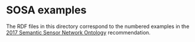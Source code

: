 # SOSA examples

The RDF files in this directory correspond to the numbered examples in the [2017 Semantic Sensor Network Ontology](https://www.w3.org/TR/vocab-ssn/) recommendation. 